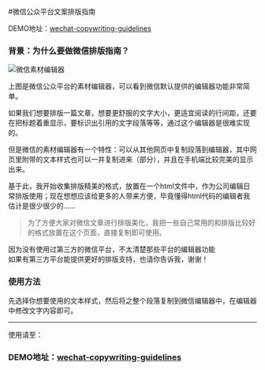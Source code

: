 #微信公众平台文案排版指南

DEMO地址：[wechat-copywriting-guidelines](http://zifeixu85.github.io/wechat-copywriting-guidelines/)

### 背景：为什么要做微信排版指南？

![微信素材编辑器](http://tuchuang001-upload.stor.sinaapp.com/%E5%B1%8F%E5%B9%95%E5%BF%AB%E7%85%A7%202014-07-27%2014.30.10.png)

上图是微信公众平台的素材编辑器，可以看到微信默认提供的编辑器功能非常简单。

如果我们想要排版一篇文章，想要更舒服的文字大小，更适宜阅读的行间距，还要在把标题着重显示，要标识出引用的文字段落等等，通过这个编辑器是很难实现的。

但是微信的素材编辑器有一个特性：可以从其他网页中复制段落到编辑器，其中网页里附带的文本样式也可以一并复制进来（部分），并且在手机端比较完美的显示出来。
          

基于此，我开始收集排版精美的格式，放置在一个html文件中，作为公司编辑日常排版使用；现在想想应该给更多的人带来方便，毕竟懂得html代码的编辑者我估计是很少很少的……
          
> 为了方便大家对微信文章进行排版美化，我把一些自己常用的和排版比较好的格式放置在这个页面，直接复制即可使用。

因为没有使用过第三方的微信平台，不太清楚那些平台的编辑器功能<br>如果有第三方平台能提供更好的排版支持，也请你告诉我，谢谢！

### 使用方法

先选择你想要使用的文本样式，然后将之整个段落复制到微信编辑器中，在编辑器中修改文字内容即可。

---

使用请至：

### DEMO地址：[wechat-copywriting-guidelines](http://zifeixu85.github.io/wechat-copywriting-guidelines/)